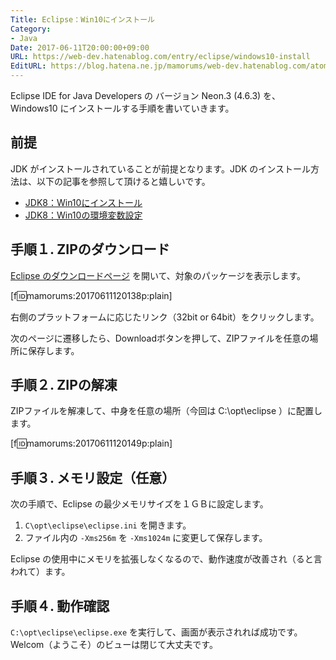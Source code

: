 ```yaml
---
Title: Eclipse：Win10にインストール
Category:
- Java
Date: 2017-06-11T20:00:00+09:00
URL: https://web-dev.hatenablog.com/entry/eclipse/windows10-install
EditURL: https://blog.hatena.ne.jp/mamorums/web-dev.hatenablog.com/atom/entry/13355765958054457803
---
```


Eclipse IDE for Java Developers の バージョン Neon.3 (4.6.3) を、Windows10 にインストールする手順を書いていきます。

## 前提
JDK がインストールされていることが前提となります。JDK のインストール方法は、以下の記事を参照して頂けると嬉しいです。

- [JDK8：Win10にインストール](/entry/java/jdk/8/windows10-install)
- [JDK8：Win10の環境変数設定](/entry/java/jdk/8/windows10-env-variables)


## 手順１. ZIPのダウンロード
[Eclipse のダウンロードページ](https://eclipse.org/downloads/eclipse-packages/) を開いて、対象のパッケージを表示します。

[f:id:mamorums:20170611120138p:plain]

右側のプラットフォームに応じたリンク（32bit or 64bit）をクリックします。

次のページに遷移したら、Downloadボタンを押して、ZIPファイルを任意の場所に保存します。


## 手順２. ZIPの解凍
ZIPファイルを解凍して、中身を任意の場所（今回は C:\opt\eclipse ）に配置します。

[f:id:mamorums:20170611120149p:plain]


## 手順３. メモリ設定（任意）
次の手順で、Eclipse の最少メモリサイズを１ＧＢに設定します。

1. `C\opt\eclipse\eclipse.ini` を開きます。
2. ファイル内の `-Xms256m` を `-Xms1024m` に変更して保存します。

Eclipse の使用中にメモリを拡張しなくなるので、動作速度が改善され（ると言われて）ます。


## 手順４. 動作確認
`C:\opt\eclipse\eclipse.exe` を実行して、画面が表示されれば成功です。Welcom（ようこそ）のビューは閉じて大丈夫です。
